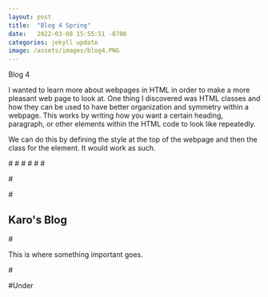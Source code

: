 ```yaml
---
layout: post
title:  "Blog 4 Spring"
date:   2022-03-08 15:55:51 -0700
categories: jekyll update
image: /assets/images/blog4.PNG
---
```

Blog 4

I wanted to learn more about webpages in HTML in order to make a more pleasant web page to look at. One thing I discovered was HTML classes and how they can be used to have better organization and symmetry within a webpage. This works by writing how you want a certain heading, paragraph, or other elements within the HTML code to look like repeatedly. 

We can do this by defining the style at the top of the webpage and then the class for the element. It would work as such.

#<!DOCTYPE html>
#<html>
#<head>
#<style>
#.Blog {
#  background-color: green;
#  color: white;
#  border: 3px solid black;
#  margin: 30px;
#  padding: 30px;
#}
#</style>
#</head>
#<body>

#<div class="Blog">
#<h2>Karo's Blog</h2>
#<p>This is where something important goes.</p>
#</div>


#Under <style> , I listed how I want my blog style to look like, and when I reference the .Blog style and add it to the second heading under the <div class="Blog"> line, the style is added automatically. 

![Alt Text](/assets/images/blog4.PNG)